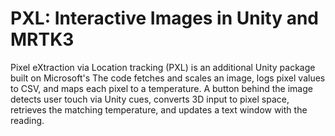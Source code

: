 # PXL: Interactive Images in Unity and MRTK3

Pixel eXtraction via Location tracking (PXL) is an additional Unity package built on Microsoft's 
The code fetches and scales an image, logs pixel values to CSV, and maps each pixel to a temperature. A button behind the image detects user touch via Unity cues, converts 3D input to pixel space, retrieves the matching temperature, and updates a text window with the reading.
